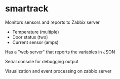 # smartrack

Monitors sensors and reports to Zabbix server
- Temperature (multiple)
- Door status (two)
- Current sensor (amps)

Has a "web server" that reports the variables in JSON

Serial console for debugging output

Visualization and event processing on zabbix server
